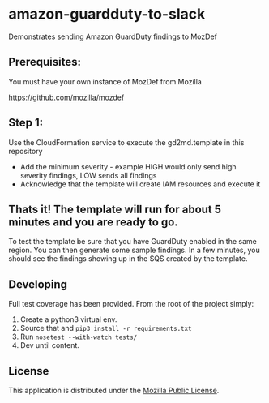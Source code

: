 # amazon-guardduty-to-slack
Demonstrates sending Amazon GuardDuty findings to MozDef

## Prerequisites:
You must have your own instance of MozDef from Mozilla

https://github.com/mozilla/mozdef

## Step 1:
Use the CloudFormation service to execute the gd2md.template in this repository
- Add the minimum severity - example HIGH would only send high severity findings, LOW sends all findings
- Acknowledge that the template will create IAM resources and execute it

## Thats it!  The template will run for about 5 minutes and you are ready to go.
To test the template be sure that you have GuardDuty enabled in the same region.
You can then generate some sample findings.  In a few minutes, you should see
the findings showing up in the SQS created by the template.

## Developing
Full test coverage has been provided.  From the root of the project simply:

1. Create a python3 virtual env.
2. Source that and `pip3 install -r requirements.txt`
3. Run `nosetest --with-watch tests/`
4. Dev until content.

## License
This application is distributed under the
[Mozilla Public License](https://www.mozilla.org/en-US/MPL/2.0/).
